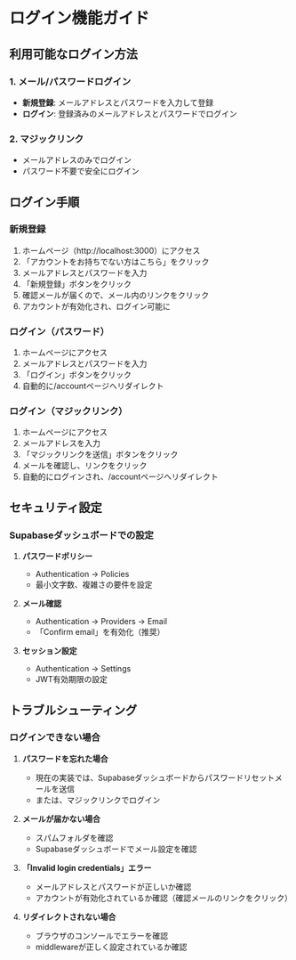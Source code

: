 # ログイン機能ガイド

## 利用可能なログイン方法

### 1. メール/パスワードログイン
- **新規登録**: メールアドレスとパスワードを入力して登録
- **ログイン**: 登録済みのメールアドレスとパスワードでログイン

### 2. マジックリンク
- メールアドレスのみでログイン
- パスワード不要で安全にログイン

## ログイン手順

### 新規登録
1. ホームページ（http://localhost:3000）にアクセス
2. 「アカウントをお持ちでない方はこちら」をクリック
3. メールアドレスとパスワードを入力
4. 「新規登録」ボタンをクリック
5. 確認メールが届くので、メール内のリンクをクリック
6. アカウントが有効化され、ログイン可能に

### ログイン（パスワード）
1. ホームページにアクセス
2. メールアドレスとパスワードを入力
3. 「ログイン」ボタンをクリック
4. 自動的に/accountページへリダイレクト

### ログイン（マジックリンク）
1. ホームページにアクセス
2. メールアドレスを入力
3. 「マジックリンクを送信」ボタンをクリック
4. メールを確認し、リンクをクリック
5. 自動的にログインされ、/accountページへリダイレクト

## セキュリティ設定

### Supabaseダッシュボードでの設定

1. **パスワードポリシー**
   - Authentication → Policies
   - 最小文字数、複雑さの要件を設定

2. **メール確認**
   - Authentication → Providers → Email
   - 「Confirm email」を有効化（推奨）

3. **セッション設定**
   - Authentication → Settings
   - JWT有効期限の設定

## トラブルシューティング

### ログインできない場合

1. **パスワードを忘れた場合**
   - 現在の実装では、Supabaseダッシュボードからパスワードリセットメールを送信
   - または、マジックリンクでログイン

2. **メールが届かない場合**
   - スパムフォルダを確認
   - Supabaseダッシュボードでメール設定を確認

3. **「Invalid login credentials」エラー**
   - メールアドレスとパスワードが正しいか確認
   - アカウントが有効化されているか確認（確認メールのリンクをクリック）

4. **リダイレクトされない場合**
   - ブラウザのコンソールでエラーを確認
   - middlewareが正しく設定されているか確認